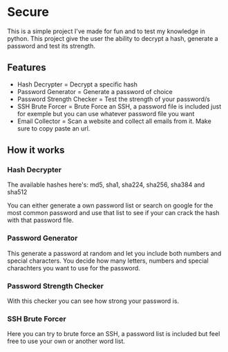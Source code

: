 # Secure

This is a simple project I've made for fun and to test my knowledge in python. This project give the user the ability to decrypt a hash, generate a password and test its strength.

## Features

- Hash Decrypter = Decrypt a specific hash
- Password Generator = Generate a password of choice
- Password Strength Checker = Test the strength of your password/s
- SSH Brute Forcer = Brute Force an SSH, a password file is included just for exemple but you can use whatever password file you want
- Email Collector = Scan a website and collect all emails from it. Make sure to copy paste an url. 

## How it works

### Hash Decrypter

The available hashes here's: md5, sha1, sha224, sha256, sha384 and sha512

You can either generate a own password list or search on google for the most common password and use that list to see if your can crack the hash with that password file.

### Password Generator

This generate a password at random and let you include both numbers and special characters. You decide how many letters, numbers and special charachters you want to use for the password.

### Password Strength Checker

With this checker you can see how strong your password is.

### SSH Brute Forcer

Here you can try to brute force an SSH, a password list is included but feel free to use your own or another word list.
